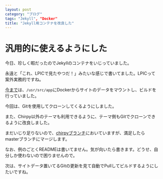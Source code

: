 ```yaml
---
layout: post
category: "ブログ"
tags: "Jekyll", "Docker"
title: "Jekyll用コンテナを改良した"
---
```


# 汎用的に使えるようにした
今日、珍しく暇だったのでJekyllのコンテナをいじっていました。

永遠と「これ、LPICで見たやつだ！」みたいな感じで書いてました。LPICって案外実務的ですね。

[今まで](https://github.com/JO3QMA/docker-jekyll/tree/b370303585110f6b217b9bb62b9f65948730a179)は、`/usr/src/app`にDockerからサイトのデータをマウントし、ビルドを行っていました。

今回は、Gitを使用してクローンしてくるようにしました。

また、Chirpy以外のテーマも利用できるように、テーマ側もGitでクローンできるように改良しました。

まだいじり足りないので、[chirpyブランチ](https://github.com/JO3QMA/docker-jekyll/tree/chirpy)においていますが、満足したらmasterブランチにマージします。

なお、例のごとくREADMEは書いてません。気が向いたら書きます。どうせ、自分しか使わないので困りませんので。

次は、サイトデータ置いてるGitの更新を見て自動でPullしてビルドするようにしたいですね。